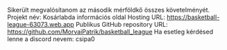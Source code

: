 Sikerült megvalósítanom az második mérföldkő összes követelményét.
Projekt név: Kosárlabda információs oldal
Hosting URL: https://basketball-league-63073.web.app
Publikus GitHub repository URL: https://github.com/MorvaiPatrik/basketball_league
Ha esetleg kérdésed lenne a discord nevem: csipa0